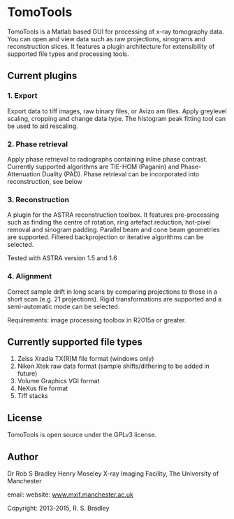 TomoTools
=========

  TomoTools is a Matlab based GUI for processing of x-ray tomography data. You can open and view data such as raw projections, sinograms and reconstruction slices. It features a plugin architecture for extensibility of supported file types and processing tools.

## Current plugins
### 1. Export
  Export data to tiff images, raw binary files, or Avizo am files. Apply greylevel scaling, cropping and change data type. The histogram peak fitting tool can be used to aid rescaling. 

### 2. Phase retrieval
  Apply phase retrieval to radiographs containing inline phase contrast. Currently supported algorithms are TIE-HOM (Paganin) and Phase-Attenuation Duality (PAD). Phase retrieval can be incorporated into reconstruction, see below

### 3. Reconstruction
  A plugin for the ASTRA reconstruction toolbox. It features pre-processing such as finding the centre of rotation, ring artefact reduction, hot-pixel removal and sinogram padding. Parallel beam and cone beam geometries are supported. Filtered backprojection or iterative algorithms can be selected. 

  Tested with ASTRA version 1.5 and 1.6

### 4. Alignment
  Correct sample drift in long scans by comparing projections to those in a short scan (e.g. 21 projections). Rigid transformations are supported and a semi-automatic mode can be selected.

 Requirements: image processing toolbox in R2015a or greater.

## Currently supported file types
  1. Zeiss Xradia TX(R)M file format (windows only)
  2. Nikon Xtek raw data format (sample shifts/dithering to be added in future)
  3. Volume Graphics VGI format
  4. NeXus file format
  5. Tiff stacks
   
## License

TomoTools is open source under the GPLv3 license.

## Author

Dr Rob S Bradley
Henry Moseley X-ray Imaging Facility, The University of Manchester

email:
website: www.mxif.manchester.ac.uk

Copyright: 2013-2015, R. S. Bradley
